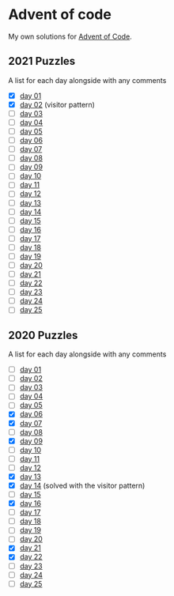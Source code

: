 # Advent of code
My own solutions for [Advent of Code](https://adventofcode.com).

## 2021 Puzzles
A list for each day alongside with any comments

- [x] [day 01](https://adventofcode.com/2020/day/1)
- [x] [day 02](https://adventofcode.com/2020/day/2) (visitor pattern)
- [ ] [day 03](https://adventofcode.com/2020/day/3)
- [ ] [day 04](https://adventofcode.com/2020/day/4)
- [ ] [day 05](https://adventofcode.com/2020/day/5)
- [ ] [day 06](https://adventofcode.com/2020/day/6)
- [ ] [day 07](https://adventofcode.com/2020/day/7)
- [ ] [day 08](https://adventofcode.com/2020/day/8)
- [ ] [day 09](https://adventofcode.com/2020/day/9)
- [ ] [day 10](https://adventofcode.com/2020/day/10)
- [ ] [day 11](https://adventofcode.com/2020/day/11)
- [ ] [day 12](https://adventofcode.com/2020/day/12)
- [ ] [day 13](https://adventofcode.com/2020/day/13)
- [ ] [day 14](https://adventofcode.com/2020/day/14)
- [ ] [day 15](https://adventofcode.com/2020/day/15)
- [ ] [day 16](https://adventofcode.com/2020/day/16)
- [ ] [day 17](https://adventofcode.com/2020/day/17)
- [ ] [day 18](https://adventofcode.com/2020/day/18)
- [ ] [day 19](https://adventofcode.com/2020/day/19)
- [ ] [day 20](https://adventofcode.com/2020/day/20)
- [ ] [day 21](https://adventofcode.com/2020/day/21)
- [ ] [day 22](https://adventofcode.com/2020/day/22)
- [ ] [day 23](https://adventofcode.com/2020/day/23)
- [ ] [day 24](https://adventofcode.com/2020/day/24)
- [ ] [day 25](https://adventofcode.com/2020/day/25)

## 2020 Puzzles
A list for each day alongside with any comments

- [ ] [day 01](https://adventofcode.com/2020/day/1)
- [ ] [day 02](https://adventofcode.com/2020/day/2)
- [ ] [day 03](https://adventofcode.com/2020/day/3)
- [ ] [day 04](https://adventofcode.com/2020/day/4)
- [ ] [day 05](https://adventofcode.com/2020/day/5)
- [x] [day 06](https://adventofcode.com/2020/day/6)
- [x] [day 07](https://adventofcode.com/2020/day/7)
- [ ] [day 08](https://adventofcode.com/2020/day/8)
- [x] [day 09](https://adventofcode.com/2020/day/9)
- [ ] [day 10](https://adventofcode.com/2020/day/10)
- [ ] [day 11](https://adventofcode.com/2020/day/11)
- [ ] [day 12](https://adventofcode.com/2020/day/12)
- [x] [day 13](https://adventofcode.com/2020/day/13)
- [x] [day 14](https://adventofcode.com/2020/day/14) (solved with the visitor pattern)
- [ ] [day 15](https://adventofcode.com/2020/day/15)
- [x] [day 16](https://adventofcode.com/2020/day/16)
- [ ] [day 17](https://adventofcode.com/2020/day/17)
- [ ] [day 18](https://adventofcode.com/2020/day/18)
- [ ] [day 19](https://adventofcode.com/2020/day/19)
- [ ] [day 20](https://adventofcode.com/2020/day/20)
- [x] [day 21](https://adventofcode.com/2020/day/21)
- [x] [day 22](https://adventofcode.com/2020/day/22)
- [ ] [day 23](https://adventofcode.com/2020/day/23)
- [ ] [day 24](https://adventofcode.com/2020/day/24)
- [ ] [day 25](https://adventofcode.com/2020/day/25)
